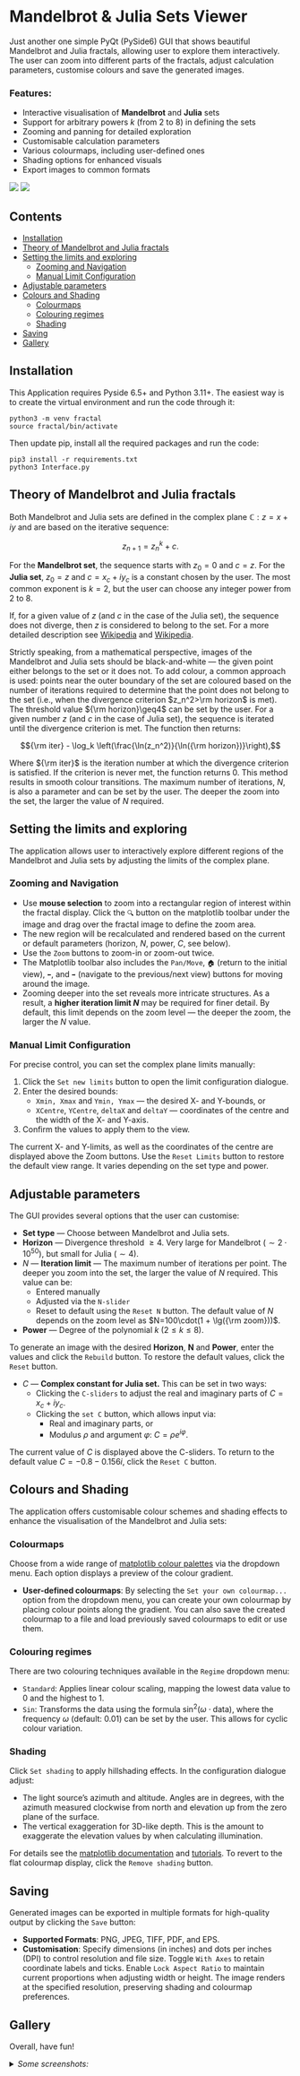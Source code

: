 # Mandelbrot & Julia Sets Viewer

Just another one simple PyQt (PySide6) GUI that shows 
beautiful Mandelbrot and Julia fractals, allowing 
user to explore them interactively. The user can zoom 
into different parts of the fractals, adjust calculation 
parameters, customise colours and save the generated images.

### Features:
* Interactive visualisation of **Mandelbrot** and **Julia** sets
* Support for arbitrary powers $k$ (from 2 to 8) in defining the sets
* Zooming and panning for detailed exploration
* Customisable calculation parameters
* Various colourmaps, including user-defined ones
* Shading options for enhanced visuals
* Export images to common formats

![](im_1.png)
![](im_2.png)

## Contents

* [Installation](#installation)
* [Theory of Mandelbrot and Julia fractals](#theory-of-mandelbrot-and-julia-fractals)
* [Setting the limits and exploring](#setting-the-limits-and-exploring)
  * [Zooming and Navigation](#zooming-and-navigation)
  * [Manual Limit Configuration](#manual-limit-configuration)
* [Adjustable parameters](#adjustable-parameters)
* [Colours and Shading](#colours-and-shading)
  * [Colourmaps](#colourmaps-)
  * [Colouring regimes](#colouring-regimes-)
  * [Shading](#shading)
* [Saving](#saving)
* [Gallery](#gallery)

## Installation

This Application requires Pyside 6.5+ and Python 3.11+. 
The easiest way is to create the virtual environment and run 
the code through it:

``` shell
python3 -m venv fractal
source fractal/bin/activate
```

Then update pip, install all the required packages and run
the code:

``` shell
pip3 install -r requirements.txt
python3 Interface.py
```

## Theory of Mandelbrot and Julia fractals

Both Mandelbrot and Julia sets are defined in the 
complex plane $\mathbb{C}: z = x + iy$ and are based on 
the iterative sequence:

``` math
z_{n+1} = z_n^k + c.
```

For the **Mandelbrot set**, the sequence starts 
with $z_0 = 0$ and $c = z$. For the **Julia set**, $z_0 = z$ 
and $c = x_c + iy_c$ is a constant chosen by the user.
The most common exponent is $k=2$, but the user can 
choose any integer power from $2$ to $8$.

If, for a given value of $z$ (and $c$ in the case of 
the Julia set), the sequence does not diverge, 
then $z$ is considered to belong to the set. 
For a more detailed description see 
[Wikipedia](https://en.wikipedia.org/wiki/Mandelbrot_set) 
and [Wikipedia](https://en.wikipedia.org/wiki/Julia_set).

Strictly speaking, from a mathematical perspective, 
images of the Mandelbrot and Julia sets should be 
black-and-white — the given point either belongs 
to the set or it does not. To add colour, a common 
approach is used: points near the outer boundary of 
the set are coloured based on the number of iterations 
required to determine that the point does not belong 
to the set (i.e., when the divergence 
criterion $z_n^2>\rm horizon$ is met). The 
threshold value ${\rm horizon}\geq4$ can be set by the 
user. For a given number $z$ (and $c$ in the case of Julia set), 
the sequence is iterated until the divergence criterion is met. 
The function then returns:

``` math
{\rm iter} - \log_k \left(\frac{\ln(z_n^2)}{\ln({\rm horizon})}\right),
```

Where ${\rm iter}$ is the iteration number at which the divergence 
criterion is satisfied. If the criterion is never met, the function 
returns $0$. This method results in smooth colour transitions. 
The maximum number of iterations, $N$, is also a parameter 
and can be set by the user. The deeper the zoom into the set, 
the larger the value of $N$ required.

## Setting the limits and exploring

The application allows user to interactively explore 
different regions of the Mandelbrot and Julia sets by 
adjusting the limits of the complex plane.

### Zooming and Navigation

* Use **mouse selection** to zoom into a rectangular region 
of interest within the fractal display. Click 
the `🔍` button on the matplotlib toolbar under the image 
and drag over the fractal image to define the zoom area.
* The new region will be recalculated and rendered 
based on the current or default parameters 
(horizon, $N$, power, $C$, see below).
* Use the `Zoom` buttons to zoom-in or zoom-out twice.
* The Matplotlib toolbar also includes the `Pan/Move`, 
`🏠` (return to the initial view), `⬅️`, and 
`➡️` (navigate to the previous/next view) buttons 
for moving around the image.
* Zooming deeper into the set reveals more intricate 
structures. As a result, a **higher iteration limit $N$** 
may be required for finer detail. By default, this limit
depends on the zoom level — the deeper the zoom, the larger
the $N$ value.

### Manual Limit Configuration

For precise control, you can set the complex plane 
limits manually:

1. Click the `Set new limits` button to open the 
limit configuration dialogue.
2. Enter the desired bounds:
   * `Xmin, Xmax` and `Ymin, Ymax` — the desired X- and 
   Y-bounds, or
   * `XCentre`, `YCentre`, `deltaX` and `deltaY` — coordinates
   of the centre and the width of the X- and Y-axis.
3. Confirm the values to apply them to the view.

The current X- and Y-limits, as well as the coordinates 
of the centre are displayed above the Zoom buttons.
Use the `Reset Limits` button to restore the default view range. 
It varies depending on the set type and power.

## Adjustable parameters

The GUI provides several options that the user can customise:

* **Set type** — Choose between Mandelbrot and Julia sets.
* **Horizon** — Divergence threshold $\geq4$. Very large for 
Mandelbrot ($\sim 2\cdot 10^{50}$), but small for Julia ($\sim 4$).
* $N$ — **Iteration limit** — The maximum number of iterations per point. 
The deeper you zoom into the set, the larger the value of $N$ required.
This value can be:
  * Entered manually 
  * Adjusted via the `N-slider`
  * Reset to default using the `Reset N` button. The default 
  value of $N$ depends on the zoom level as 
  $N=100\cdot(1 + \lg({\rm zoom}))$.
* **Power** — Degree of the polynomial $k$ ($2 \leq k \leq 8$).

To generate an image with the desired **Horizon**, 
**N** and **Power**, enter the values and click the 
`Rebuild` button. To restore the default values, click 
the `Reset` button.

* $C$ — **Complex constant for Julia set.** This can be 
set in two ways:
  * Clicking the `C-sliders` to adjust the real and imaginary parts
  of $C = x_c + i y_c$. 
  * Clicking the `set C` button, which allows input via: 
    * Real and imaginary parts, or
    * Modulus $\rho$ and argument $\varphi$: $C=\rho e^{i\varphi}$. 

The current value of $C$ is displayed above the C-sliders. 
To return to the default value $C = -0.8 - 0.156i$,
click the `Reset C` button.

## Colours and Shading

The application offers customisable colour schemes 
and shading effects to enhance the visualisation of 
the Mandelbrot and Julia sets:

### Colourmaps 
Choose from a wide range of [matplotlib 
colour palettes](https://matplotlib.org/stable/users/explain/colors/colormaps.html) 
via the dropdown menu. Each option displays a preview 
of the colour gradient.
* **User-defined colourmaps**: By selecting the
`Set your own colourmap...` option from the dropdown menu,
you can create your own colourmap by placing colour points
along the gradient. You can also save the created colourmap
to a file and load previously saved colourmaps to edit or use them.

### Colouring regimes 
There are two colouring techniques available in the 
`Regime` dropdown menu:
* `Standard`: Applies linear colour scaling, mapping the 
lowest data value to 0 and the highest to 1.
* `Sin`: Transforms the data using the formula 
$\sin^2(\omega \cdot \text{data})$,
where the frequency $\omega$ (default: $0.01$) can be set 
by the user. This allows for cyclic colour variation.

### Shading

Click `Set shading` to apply hillshading 
effects. In the configuration dialogue adjust:
  * The light source’s azimuth and altitude. Angles are 
  in degrees, with the azimuth measured clockwise from 
  north and elevation up from the zero plane of the surface.
  * The vertical exaggeration for 3D-like depth. This is 
  the amount to exaggerate the elevation values by 
  when calculating illumination.

For details see the [matplotlib documentation](https://matplotlib.org/stable/api/_as_gen/matplotlib.colors.LightSource.html#) 
and [tutorials](https://matplotlib.org/stable/gallery/showcase/mandelbrot.html).
To revert to the flat colourmap display, click 
the `Remove shading` button.

## Saving

Generated images can be exported in multiple formats 
for high-quality output by clicking the `Save` button:
* **Supported Formats**: PNG, JPEG, TIFF, PDF, and EPS.
* **Customisation**: Specify dimensions (in inches) and 
dots per inches (DPI) to control resolution and file size.
Toggle `With Axes` to retain coordinate labels and ticks.
Enable `Lock Aspect Ratio` to maintain current proportions
when adjusting width or height. 
The image renders at the specified resolution, preserving 
shading and colourmap preferences.

## Gallery
Overall, have fun!
<details>
 <summary><i>Some screenshots:</i></summary>

 ![](im_3.png)
 ![](im_4.png)
 ![](im_5.png)
`Sin` colourisation results in beautifully cycling colours. 
 The $\omega$ parameter controls how frequently the 
 colours cycle:
 ![](im_6.png)
 ![](im_7.png)
Shading option (`vert_exag=3.0`) with
 [custom colourmap](Colourmap.json):
 ![](im_8.png)
 ![](im_9.png)
`Sin` colourisation and shading (`vert_exag=100.0`):
 ![](im_10.png)
</details>
